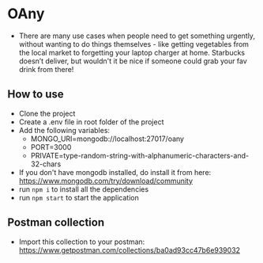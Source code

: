 # OAny

- There are many use cases when people need to get something urgently, without wanting to do things themselves - like getting vegetables from the local market to forgetting your laptop charger at home. Starbucks doesn’t deliver, but wouldn't it be nice if someone could grab your fav drink from there!

## How to use

- Clone the project
- Create a .env file in root folder of the project
- Add the following variables: 
     - MONGO_URI=mongodb://localhost:27017/oany
     - PORT=3000 
     - PRIVATE=type-random-string-with-alphanumeric-characters-and-32-chars
- If you don't have mongodb installed, do install it from here: https://www.mongodb.com/try/download/community
- run `npm i` to install all the dependencies
- run `npm start` to start the application

## Postman collection

- Import this collection to your postman: https://www.getpostman.com/collections/ba0ad93cc47b6e939032
